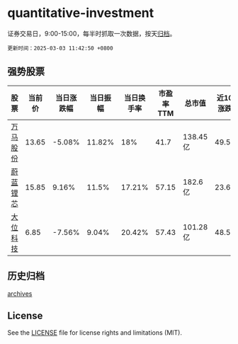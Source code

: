 # quantitative-investment

证券交易日，9:00-15:00，每半时抓取一次数据，按天[归档](archives)。

`更新时间：2025-03-03 11:42:50 +0800`

## 强势股票

|股票|当前价|当日涨跌幅|当日振幅|当日换手率|市盈率TTM|总市值|近10日涨跌幅|
|----|----|----|----|----|----|----|----|
|[万马股份](https://xueqiu.com/S/SZ002276)|13.65|-5.08%|11.82%|18%|41.7|138.45亿|49.51%|
|[蔚蓝锂芯](https://xueqiu.com/S/SZ002245)|15.85|9.16%|11.5%|17.21%|57.15|182.6亿|23.63%|
|[大位科技](https://xueqiu.com/S/SH600589)|6.85|-7.56%|9.04%|20.42%|57.43|101.28亿|48.59%|

## 历史归档

[archives](archives)

## License

See the [LICENSE](LICENSE) file for license rights and limitations (MIT).